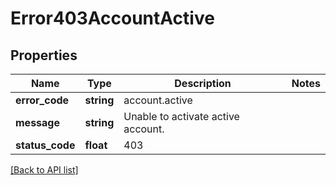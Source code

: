 # Error403AccountActive

## Properties

Name | Type | Description | Notes
------------ | ------------- | ------------- | -------------
**error_code** | **string** | account.active |
**message** | **string** | Unable to activate active account. |
**status_code** | **float** | 403 |

[[Back to API list]](../../README.md#api-endpoints)
